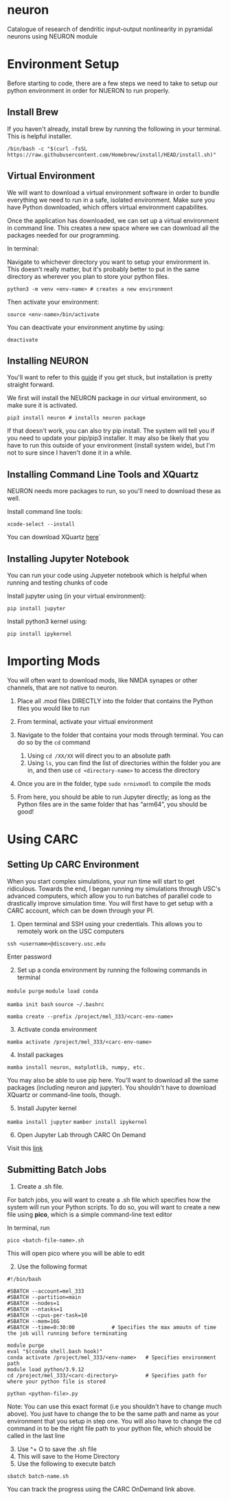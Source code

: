 # neuron
Catalogue of research of dendritic input-output nonlinearity in pyramidal neurons using NEURON module


# Environment Setup

Before starting to code, there are a few steps we need to take to setup our python environment in order for NUERON to run properly.

## Install Brew

If you haven't already, install brew by running the following in your terminal. This is helpful installer.

`/bin/bash -c "$(curl -fsSL https://raw.githubusercontent.com/Homebrew/install/HEAD/install.sh)"`

## Virtual Environment

We will want to download a virtual environment software in order to bundle everything we need to run in a safe, isolated environment. Make sure you have Python downloaded, which offers virtual environment capabilites.

Once the application has downloaded, we can set up a virtual environment in command line. This creates a new space where we can download all the packages needed for our programming.

In terminal:

Navigate to whichever directory you want to setup your environment in. This doesn't really matter, but it's probably better to put in the same directory as wherever you plan to store your python files.

`python3 -m venv <env-name> # creates a new environment`

Then activate your environment:

`source <env-name>/bin/activate`

You can deactivate your environment anytime by using:

`deactivate`

## Installing NEURON

You'll want to refer to this [guide](https://nrn.readthedocs.io/en/8.2.6/install/install_instructions.html#mac-os) if you get stuck, but installation is pretty straight forward.

We first will install the NEURON package in our virtual environment, so make sure it is activated.

`pip3 install neuron # installs neuron package`

If that doesn't work, you can also try pip install. The system will tell you if you need to update your pip/pip3 installer. It may also be likely that you have to run this outside of your environment (install system wide), but I'm not to sure since I haven't done it in a while.

## Installing Command Line Tools and XQuartz

NEURON needs more packages to run, so you'll need to download these as well.

Install command line tools:

`xcode-select --install`

You can download XQuartz [here](https://www.xquartz.org)`

## Installing Jupyter Notebook

You can run your code using Jupyeter notebook which is helpful when running and testing chunks of code

Install jupyter using (in your virtual environment):

`pip install jupyter`

Install python3 kernel using:

`pip install ipykernel`

# Importing Mods

You will often want to download mods, like NMDA synapes or other channels, that are not native to neuron. 

1. Place all .mod files DIRECTLY into the folder that contains the Python files you would like to run

2. From terminal, activate your virtual environment

3. Navigate to the folder that contains your mods through terminal. You can do so by the `cd` command
    1. Using `cd /XX/XX` will direct you to an absolute path
    2. Using `ls`, you can find the list of directories within the folder you are in, and then use `cd <directory-name>` to access the directory

4. Once you are in the folder, type `sudo nrnivmodl` to compile the mods

5. From here, you should be able to run Jupyter directly; as long as the Python files are in the same folder that has “arm64”, you should be good!


# Using CARC

## Setting Up CARC Environment

When you start complex simulations, your run time will start to get ridiculous. Towards the end, I began running my simulations through USC's advanced computers, which allow you to run batches of parallel code to drastically improve simulation time. You will first have to get setup with a CARC account, which can be down through your PI.

1. Open terminal and SSH using your credentials. This allows you to remotely work on the USC computers 

`ssh <username>@discovery.usc.edu`

Enter password

2. Set up a conda environment by running the following commands in terminal

`module purge`
`module load conda`

`mamba init bash`
`source ~/.bashrc`

`mamba create --prefix /project/mel_333/<carc-env-name>`

3. Activate conda environment

`mamba activate /project/mel_333/<carc-env-name>`

4. Install packages

`mamba install neuron, matplotlib, numpy, etc.`

You may also be able to use pip here. You'll want to download all the same packages (including neuron and jupyter). You shouldn't have to download XQuartz or command-line tools, though.

5. Install Jupyter kernel

`mamba install jupyter`
`mamber install ipykernel`

6. Open Jupyter Lab through CARC On Demand

Visit this [link](https://hpcaccount.usc.edu)

## Submitting Batch Jobs

1. Create a .sh file.

For batch jobs, you will want to create a .sh file which specifies how the system will run your Python scripts. To do so, you will want to create a new file using **pico**, which is a simple command-line text editor

In terminal, run

`pico <batch-file-name>.sh`

This will open pico where you will be able to edit

2. Use the following format

```
#!/bin/bash

#SBATCH --account=mel_333
#SBATCH --partition=main
#SBATCH --nodes=1
#SBATCH --ntasks=1
#SBATCH --cpus-per-task=10
#SBATCH --mem=16G
#SBATCH --time=0:30:00            # Specifies the max amoutn of time the job will running before terminating

module purge
eval "$(conda shell.bash hook)"
conda activate /project/mel_333/<env-name>   # Specifies environment path
module load python/3.9.12
cd /project/mel_333/<carc-directory>         # Specifies path for where your python file is stored      

python <python-file>.py
```

Note: You can use this exact format (i.e you shouldn't have to change much above). You just have to change the <env-name> to be the same path and name as your environment that you setup in step one. You will also have to change the cd command in to be the right file path to your python file, which should be called in the last line

3. Use ^+ O to save the .sh file
4. This will save to the Home Directory
5. Use the following to execute batch

`sbatch batch-name.sh`

You can track the progress using the CARC OnDemand link above.
